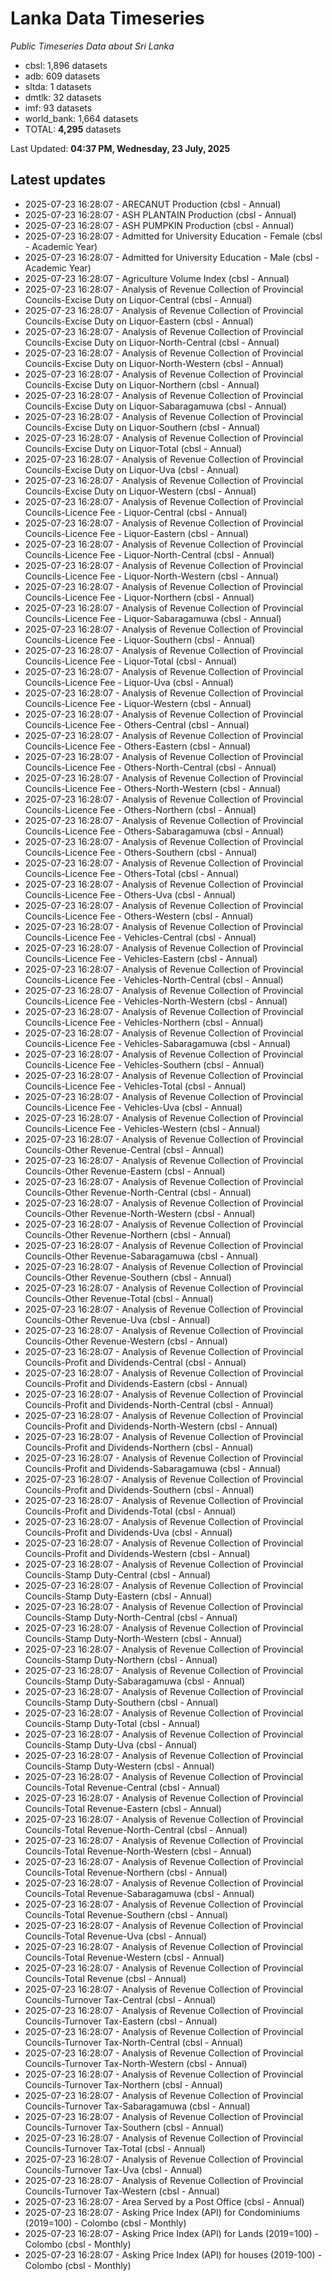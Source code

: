 # Lanka Data Timeseries
*Public Timeseries Data about Sri Lanka*

* cbsl: 1,896 datasets
* adb: 609 datasets
* sltda: 1 datasets
* dmtlk: 32 datasets
* imf: 93 datasets
* world_bank: 1,664 datasets
* TOTAL: **4,295** datasets

Last Updated: **04:37 PM, Wednesday, 23 July, 2025**

## Latest updates

* 2025-07-23 16:28:07 - ARECANUT Production (cbsl - Annual)
* 2025-07-23 16:28:07 - ASH PLANTAIN Production (cbsl - Annual)
* 2025-07-23 16:28:07 - ASH PUMPKIN Production (cbsl - Annual)
* 2025-07-23 16:28:07 - Admitted for University Education - Female (cbsl - Academic Year)
* 2025-07-23 16:28:07 - Admitted for University Education - Male (cbsl - Academic Year)
* 2025-07-23 16:28:07 - Agriculture Volume Index (cbsl - Annual)
* 2025-07-23 16:28:07 - Analysis of Revenue Collection of Provincial Councils-Excise Duty on Liquor-Central (cbsl - Annual)
* 2025-07-23 16:28:07 - Analysis of Revenue Collection of Provincial Councils-Excise Duty on Liquor-Eastern (cbsl - Annual)
* 2025-07-23 16:28:07 - Analysis of Revenue Collection of Provincial Councils-Excise Duty on Liquor-North-Central (cbsl - Annual)
* 2025-07-23 16:28:07 - Analysis of Revenue Collection of Provincial Councils-Excise Duty on Liquor-North-Western (cbsl - Annual)
* 2025-07-23 16:28:07 - Analysis of Revenue Collection of Provincial Councils-Excise Duty on Liquor-Northern (cbsl - Annual)
* 2025-07-23 16:28:07 - Analysis of Revenue Collection of Provincial Councils-Excise Duty on Liquor-Sabaragamuwa (cbsl - Annual)
* 2025-07-23 16:28:07 - Analysis of Revenue Collection of Provincial Councils-Excise Duty on Liquor-Southern (cbsl - Annual)
* 2025-07-23 16:28:07 - Analysis of Revenue Collection of Provincial Councils-Excise Duty on Liquor-Total (cbsl - Annual)
* 2025-07-23 16:28:07 - Analysis of Revenue Collection of Provincial Councils-Excise Duty on Liquor-Uva (cbsl - Annual)
* 2025-07-23 16:28:07 - Analysis of Revenue Collection of Provincial Councils-Excise Duty on Liquor-Western (cbsl - Annual)
* 2025-07-23 16:28:07 - Analysis of Revenue Collection of Provincial Councils-Licence Fee - Liquor-Central (cbsl - Annual)
* 2025-07-23 16:28:07 - Analysis of Revenue Collection of Provincial Councils-Licence Fee - Liquor-Eastern (cbsl - Annual)
* 2025-07-23 16:28:07 - Analysis of Revenue Collection of Provincial Councils-Licence Fee - Liquor-North-Central (cbsl - Annual)
* 2025-07-23 16:28:07 - Analysis of Revenue Collection of Provincial Councils-Licence Fee - Liquor-North-Western (cbsl - Annual)
* 2025-07-23 16:28:07 - Analysis of Revenue Collection of Provincial Councils-Licence Fee - Liquor-Northern (cbsl - Annual)
* 2025-07-23 16:28:07 - Analysis of Revenue Collection of Provincial Councils-Licence Fee - Liquor-Sabaragamuwa (cbsl - Annual)
* 2025-07-23 16:28:07 - Analysis of Revenue Collection of Provincial Councils-Licence Fee - Liquor-Southern (cbsl - Annual)
* 2025-07-23 16:28:07 - Analysis of Revenue Collection of Provincial Councils-Licence Fee - Liquor-Total (cbsl - Annual)
* 2025-07-23 16:28:07 - Analysis of Revenue Collection of Provincial Councils-Licence Fee - Liquor-Uva (cbsl - Annual)
* 2025-07-23 16:28:07 - Analysis of Revenue Collection of Provincial Councils-Licence Fee - Liquor-Western (cbsl - Annual)
* 2025-07-23 16:28:07 - Analysis of Revenue Collection of Provincial Councils-Licence Fee - Others-Central (cbsl - Annual)
* 2025-07-23 16:28:07 - Analysis of Revenue Collection of Provincial Councils-Licence Fee - Others-Eastern (cbsl - Annual)
* 2025-07-23 16:28:07 - Analysis of Revenue Collection of Provincial Councils-Licence Fee - Others-North-Central (cbsl - Annual)
* 2025-07-23 16:28:07 - Analysis of Revenue Collection of Provincial Councils-Licence Fee - Others-North-Western (cbsl - Annual)
* 2025-07-23 16:28:07 - Analysis of Revenue Collection of Provincial Councils-Licence Fee - Others-Northern (cbsl - Annual)
* 2025-07-23 16:28:07 - Analysis of Revenue Collection of Provincial Councils-Licence Fee - Others-Sabaragamuwa (cbsl - Annual)
* 2025-07-23 16:28:07 - Analysis of Revenue Collection of Provincial Councils-Licence Fee - Others-Southern (cbsl - Annual)
* 2025-07-23 16:28:07 - Analysis of Revenue Collection of Provincial Councils-Licence Fee - Others-Total (cbsl - Annual)
* 2025-07-23 16:28:07 - Analysis of Revenue Collection of Provincial Councils-Licence Fee - Others-Uva (cbsl - Annual)
* 2025-07-23 16:28:07 - Analysis of Revenue Collection of Provincial Councils-Licence Fee - Others-Western (cbsl - Annual)
* 2025-07-23 16:28:07 - Analysis of Revenue Collection of Provincial Councils-Licence Fee - Vehicles-Central (cbsl - Annual)
* 2025-07-23 16:28:07 - Analysis of Revenue Collection of Provincial Councils-Licence Fee - Vehicles-Eastern (cbsl - Annual)
* 2025-07-23 16:28:07 - Analysis of Revenue Collection of Provincial Councils-Licence Fee - Vehicles-North-Central (cbsl - Annual)
* 2025-07-23 16:28:07 - Analysis of Revenue Collection of Provincial Councils-Licence Fee - Vehicles-North-Western (cbsl - Annual)
* 2025-07-23 16:28:07 - Analysis of Revenue Collection of Provincial Councils-Licence Fee - Vehicles-Northern (cbsl - Annual)
* 2025-07-23 16:28:07 - Analysis of Revenue Collection of Provincial Councils-Licence Fee - Vehicles-Sabaragamuwa (cbsl - Annual)
* 2025-07-23 16:28:07 - Analysis of Revenue Collection of Provincial Councils-Licence Fee - Vehicles-Southern (cbsl - Annual)
* 2025-07-23 16:28:07 - Analysis of Revenue Collection of Provincial Councils-Licence Fee - Vehicles-Total (cbsl - Annual)
* 2025-07-23 16:28:07 - Analysis of Revenue Collection of Provincial Councils-Licence Fee - Vehicles-Uva (cbsl - Annual)
* 2025-07-23 16:28:07 - Analysis of Revenue Collection of Provincial Councils-Licence Fee - Vehicles-Western (cbsl - Annual)
* 2025-07-23 16:28:07 - Analysis of Revenue Collection of Provincial Councils-Other Revenue-Central (cbsl - Annual)
* 2025-07-23 16:28:07 - Analysis of Revenue Collection of Provincial Councils-Other Revenue-Eastern (cbsl - Annual)
* 2025-07-23 16:28:07 - Analysis of Revenue Collection of Provincial Councils-Other Revenue-North-Central (cbsl - Annual)
* 2025-07-23 16:28:07 - Analysis of Revenue Collection of Provincial Councils-Other Revenue-North-Western (cbsl - Annual)
* 2025-07-23 16:28:07 - Analysis of Revenue Collection of Provincial Councils-Other Revenue-Northern (cbsl - Annual)
* 2025-07-23 16:28:07 - Analysis of Revenue Collection of Provincial Councils-Other Revenue-Sabaragamuwa (cbsl - Annual)
* 2025-07-23 16:28:07 - Analysis of Revenue Collection of Provincial Councils-Other Revenue-Southern (cbsl - Annual)
* 2025-07-23 16:28:07 - Analysis of Revenue Collection of Provincial Councils-Other Revenue-Total (cbsl - Annual)
* 2025-07-23 16:28:07 - Analysis of Revenue Collection of Provincial Councils-Other Revenue-Uva (cbsl - Annual)
* 2025-07-23 16:28:07 - Analysis of Revenue Collection of Provincial Councils-Other Revenue-Western (cbsl - Annual)
* 2025-07-23 16:28:07 - Analysis of Revenue Collection of Provincial Councils-Profit and Dividends-Central (cbsl - Annual)
* 2025-07-23 16:28:07 - Analysis of Revenue Collection of Provincial Councils-Profit and Dividends-Eastern (cbsl - Annual)
* 2025-07-23 16:28:07 - Analysis of Revenue Collection of Provincial Councils-Profit and Dividends-North-Central (cbsl - Annual)
* 2025-07-23 16:28:07 - Analysis of Revenue Collection of Provincial Councils-Profit and Dividends-North-Western (cbsl - Annual)
* 2025-07-23 16:28:07 - Analysis of Revenue Collection of Provincial Councils-Profit and Dividends-Northern (cbsl - Annual)
* 2025-07-23 16:28:07 - Analysis of Revenue Collection of Provincial Councils-Profit and Dividends-Sabaragamuwa (cbsl - Annual)
* 2025-07-23 16:28:07 - Analysis of Revenue Collection of Provincial Councils-Profit and Dividends-Southern (cbsl - Annual)
* 2025-07-23 16:28:07 - Analysis of Revenue Collection of Provincial Councils-Profit and Dividends-Total (cbsl - Annual)
* 2025-07-23 16:28:07 - Analysis of Revenue Collection of Provincial Councils-Profit and Dividends-Uva (cbsl - Annual)
* 2025-07-23 16:28:07 - Analysis of Revenue Collection of Provincial Councils-Profit and Dividends-Western (cbsl - Annual)
* 2025-07-23 16:28:07 - Analysis of Revenue Collection of Provincial Councils-Stamp Duty-Central (cbsl - Annual)
* 2025-07-23 16:28:07 - Analysis of Revenue Collection of Provincial Councils-Stamp Duty-Eastern (cbsl - Annual)
* 2025-07-23 16:28:07 - Analysis of Revenue Collection of Provincial Councils-Stamp Duty-North-Central (cbsl - Annual)
* 2025-07-23 16:28:07 - Analysis of Revenue Collection of Provincial Councils-Stamp Duty-North-Western (cbsl - Annual)
* 2025-07-23 16:28:07 - Analysis of Revenue Collection of Provincial Councils-Stamp Duty-Northern (cbsl - Annual)
* 2025-07-23 16:28:07 - Analysis of Revenue Collection of Provincial Councils-Stamp Duty-Sabaragamuwa (cbsl - Annual)
* 2025-07-23 16:28:07 - Analysis of Revenue Collection of Provincial Councils-Stamp Duty-Southern (cbsl - Annual)
* 2025-07-23 16:28:07 - Analysis of Revenue Collection of Provincial Councils-Stamp Duty-Total (cbsl - Annual)
* 2025-07-23 16:28:07 - Analysis of Revenue Collection of Provincial Councils-Stamp Duty-Uva (cbsl - Annual)
* 2025-07-23 16:28:07 - Analysis of Revenue Collection of Provincial Councils-Stamp Duty-Western (cbsl - Annual)
* 2025-07-23 16:28:07 - Analysis of Revenue Collection of Provincial Councils-Total Revenue-Central (cbsl - Annual)
* 2025-07-23 16:28:07 - Analysis of Revenue Collection of Provincial Councils-Total Revenue-Eastern (cbsl - Annual)
* 2025-07-23 16:28:07 - Analysis of Revenue Collection of Provincial Councils-Total Revenue-North-Central (cbsl - Annual)
* 2025-07-23 16:28:07 - Analysis of Revenue Collection of Provincial Councils-Total Revenue-North-Western (cbsl - Annual)
* 2025-07-23 16:28:07 - Analysis of Revenue Collection of Provincial Councils-Total Revenue-Northern (cbsl - Annual)
* 2025-07-23 16:28:07 - Analysis of Revenue Collection of Provincial Councils-Total Revenue-Sabaragamuwa (cbsl - Annual)
* 2025-07-23 16:28:07 - Analysis of Revenue Collection of Provincial Councils-Total Revenue-Southern (cbsl - Annual)
* 2025-07-23 16:28:07 - Analysis of Revenue Collection of Provincial Councils-Total Revenue-Uva (cbsl - Annual)
* 2025-07-23 16:28:07 - Analysis of Revenue Collection of Provincial Councils-Total Revenue-Western (cbsl - Annual)
* 2025-07-23 16:28:07 - Analysis of Revenue Collection of Provincial Councils-Total Revenue (cbsl - Annual)
* 2025-07-23 16:28:07 - Analysis of Revenue Collection of Provincial Councils-Turnover Tax-Central (cbsl - Annual)
* 2025-07-23 16:28:07 - Analysis of Revenue Collection of Provincial Councils-Turnover Tax-Eastern (cbsl - Annual)
* 2025-07-23 16:28:07 - Analysis of Revenue Collection of Provincial Councils-Turnover Tax-North-Central (cbsl - Annual)
* 2025-07-23 16:28:07 - Analysis of Revenue Collection of Provincial Councils-Turnover Tax-North-Western (cbsl - Annual)
* 2025-07-23 16:28:07 - Analysis of Revenue Collection of Provincial Councils-Turnover Tax-Northern (cbsl - Annual)
* 2025-07-23 16:28:07 - Analysis of Revenue Collection of Provincial Councils-Turnover Tax-Sabaragamuwa (cbsl - Annual)
* 2025-07-23 16:28:07 - Analysis of Revenue Collection of Provincial Councils-Turnover Tax-Southern (cbsl - Annual)
* 2025-07-23 16:28:07 - Analysis of Revenue Collection of Provincial Councils-Turnover Tax-Total (cbsl - Annual)
* 2025-07-23 16:28:07 - Analysis of Revenue Collection of Provincial Councils-Turnover Tax-Uva (cbsl - Annual)
* 2025-07-23 16:28:07 - Analysis of Revenue Collection of Provincial Councils-Turnover Tax-Western (cbsl - Annual)
* 2025-07-23 16:28:07 - Area Served by a Post Office (cbsl - Annual)
* 2025-07-23 16:28:07 - Asking Price Index (API) for Condominiums (2019=100) - Colombo (cbsl - Monthly)
* 2025-07-23 16:28:07 - Asking Price Index (API) for Lands (2019=100) - Colombo (cbsl - Monthly)
* 2025-07-23 16:28:07 - Asking Price Index (API) for houses (2019-100) - Colombo (cbsl - Monthly)